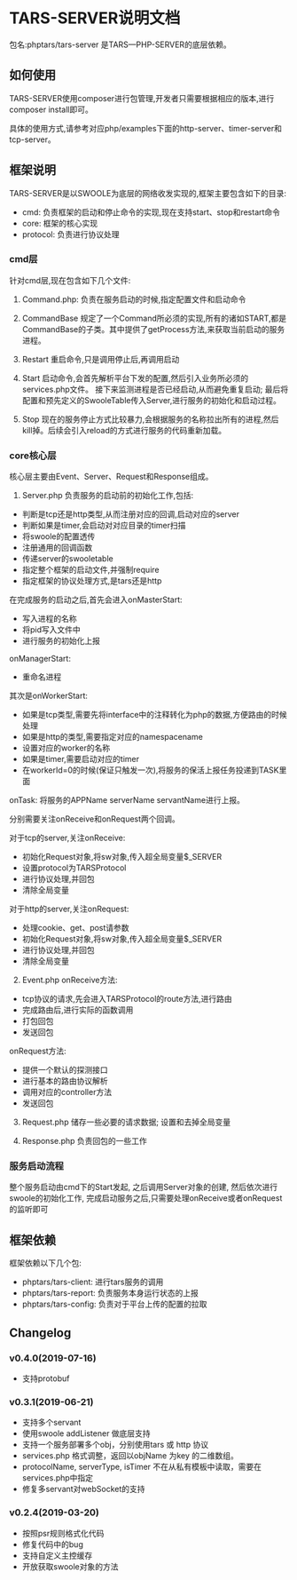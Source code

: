 # TARS-SERVER说明文档

包名:phptars/tars-server
是TARS—PHP-SERVER的底层依赖。

## 如何使用
TARS-SERVER使用composer进行包管理,开发者只需要根据相应的版本,进行composer install即可。

具体的使用方式,请参考对应php/examples下面的http-server、timer-server和tcp-server。

## 框架说明
TARS-SERVER是以SWOOLE为底层的网络收发实现的,框架主要包含如下的目录:
* cmd: 负责框架的启动和停止命令的实现,现在支持start、stop和restart命令
* core: 框架的核心实现  
* protocol: 负责进行协议处理

### cmd层
针对cmd层,现在包含如下几个文件:
1. Command.php: 
负责在服务启动的时候,指定配置文件和启动命令

2. CommandBase
规定了一个Command所必须的实现,所有的诸如START,都是CommandBase的子类。其中提供了getProcess方法,来获取当前启动的服务进程。

3. Restart
重启命令,只是调用停止后,再调用启动 
 
4. Start
启动命令,会首先解析平台下发的配置,然后引入业务所必须的services.php文件。
接下来监测进程是否已经启动,从而避免重复启动;
最后将配置和预先定义的SwooleTable传入Server,进行服务的初始化和启动过程。


5. Stop
现在的服务停止方式比较暴力,会根据服务的名称拉出所有的进程,然后kill掉。后续会引入reload的方式进行服务的代码重新加载。


### core核心层
核心层主要由Event、Server、Request和Response组成。

1. Server.php
负责服务的启动前的初始化工作,包括:
* 判断是tcp还是http类型,从而注册对应的回调,启动对应的server
* 判断如果是timer,会启动对对应目录的timer扫描
* 将swoole的配置透传
* 注册通用的回调函数
* 传递server的swooletable
* 指定整个框架的启动文件,并强制require
* 指定框架的协议处理方式,是tars还是http

在完成服务的启动之后,首先会进入onMasterStart:
* 写入进程的名称
* 将pid写入文件中
* 进行服务的初始化上报

onManagerStart:
* 重命名进程

其次是onWorkerStart:
* 如果是tcp类型,需要先将interface中的注释转化为php的数据,方便路由的时候处理
* 如果是http的类型,需要指定对应的namespacename
* 设置对应的worker的名称
* 如果是timer,需要启动对应的timer
* 在workerId=0的时候(保证只触发一次),将服务的保活上报任务投递到TASK里面


onTask: 将服务的APPName serverName servantName进行上报。

分别需要关注onReceive和onRequest两个回调。

对于tcp的server,关注onReceive:
* 初始化Request对象,将sw对象,传入超全局变量$_SERVER
* 设置protocol为TARSProtocol
* 进行协议处理,并回包
* 清除全局变量

对于http的server,关注onRequest:
* 处理cookie、get、post请参数
* 初始化Request对象,将sw对象,传入超全局变量$_SERVER
* 进行协议处理,并回包
* 清除全局变量


2. Event.php
onReceive方法:
* tcp协议的请求,先会进入TARSProtocol的route方法,进行路由
* 完成路由后,进行实际的函数调用
* 打包回包
* 发送回包


onRequest方法:
* 提供一个默认的探测接口
* 进行基本的路由协议解析
* 调用对应的controller方法
* 发送回包

3. Request.php
储存一些必要的请求数据;
设置和去掉全局变量

4. Response.php
负责回包的一些工作


### 服务启动流程
整个服务启动由cmd下的Start发起,
之后调用Server对象的创建,
然后依次进行swoole的初始化工作,
完成启动服务之后,只需要处理onReceive或者onRequest的监听即可


## 框架依赖
框架依赖以下几个包:
* phptars/tars-client: 进行tars服务的调用
* phptars/tars-report: 负责服务本身运行状态的上报
* phptars/tars-config: 负责对于平台上传的配置的拉取

## Changelog
### v0.4.0(2019-07-16)
- 支持protobuf

### v0.3.1(2019-06-21)
- 支持多个servant
- 使用swoole addListener 做底层支持
- 支持一个服务部署多个obj，分别使用tars 或 http 协议
- services.php 格式调整，返回以objName 为key 的二维数组。
- protocolName, serverType, isTimer 不在从私有模板中读取，需要在services.php中指定
- 修复多servant对webSocket的支持

### v0.2.4(2019-03-20)
- 按照psr规则格式化代码
- 修复代码中的bug
- 支持自定义主控缓存
- 开放获取swoole对象的方法
